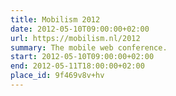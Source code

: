 ```yaml
---
title: Mobilism 2012
date: 2012-05-10T09:00:00+02:00
url: https://mobilism.nl/2012
summary: The mobile web conference.
start: 2012-05-10T09:00:00+02:00
end: 2012-05-11T18:00:00+02:00
place_id: 9f469v8v+hv
---
```

